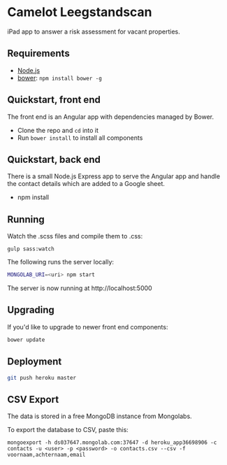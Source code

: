 # Camelot Leegstandscan

iPad app to answer a risk assessment for vacant properties.

## Requirements

  * [Node.js](http://nodejs.org)
  * [bower](http://bower.io): `npm install bower -g`

## Quickstart, front end

The front end is an Angular app with dependencies managed by Bower.

  * Clone the repo and `cd` into it
  * Run `bower install` to install all components

## Quickstart, back end

There is a small Node.js Express app to serve the Angular app and handle the
contact details which are added to a Google sheet.

  * npm install

## Running

Watch the .scss files and compile them to .css:

```
gulp sass:watch
```

The following runs the server locally:

```bash
MONGOLAB_URI=<uri> npm start
```

The server is now running at http://localhost:5000

## Upgrading

If you'd like to upgrade to newer front end components:

```bash
bower update
```

## Deployment

```bash
git push heroku master
```

## CSV Export

The data is stored in a free MongoDB instance from Mongolabs.

To export the database to CSV, paste this:

```
mongoexport -h ds037647.mongolab.com:37647 -d heroku_app36698906 -c contacts -u <user> -p <password> -o contacts.csv --csv -f voornaam,achternaam,email
```
